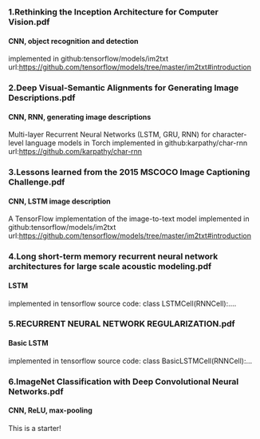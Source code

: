 ### 1.Rethinking the Inception Architecture for Computer Vision.pdf
#### CNN, object recognition and detection
implemented in github:tensorflow/models/im2txt url:https://github.com/tensorflow/models/tree/master/im2txt#introduction

### 2.Deep Visual-Semantic Alignments for Generating Image Descriptions.pdf
#### CNN, RNN, generating image descriptions
Multi-layer Recurrent Neural Networks (LSTM, GRU, RNN) for character-level language models in Torch 
implemented in github:karpathy/char-rnn url:https://github.com/karpathy/char-rnn

### 3.Lessons learned from the 2015 MSCOCO Image Captioning Challenge.pdf
#### CNN, LSTM  image description
A TensorFlow implementation of the image-to-text model
implemented in github:tensorflow/models/im2txt url:https://github.com/tensorflow/models/tree/master/im2txt#introduction

### 4.Long short-term memory recurrent neural network architectures for large scale acoustic modeling.pdf
#### LSTM
implemented in tensorflow source code: class LSTMCell(RNNCell):....

### 5.RECURRENT NEURAL NETWORK REGULARIZATION.pdf
#### Basic LSTM
implemented in tensorflow source code: class BasicLSTMCell(RNNCell):...

### 6.ImageNet Classification with Deep Convolutional Neural Networks.pdf
#### CNN, ReLU, max-pooling
This is a starter!


